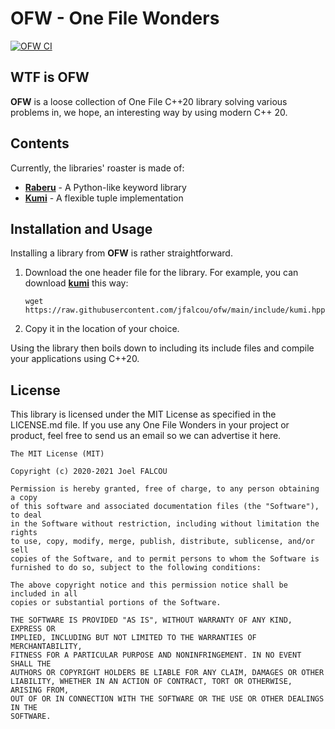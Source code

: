 # OFW - One File Wonders

[![OFW CI](https://github.com/jfalcou/ofw/actions/workflows/main.yml/badge.svg?branch=main)](https://github.com/jfalcou/ofw/actions/workflows/main.yml)

## WTF is OFW

**OFW** is a loose collection of One File C++20 library solving various problems in, we hope, an interesting way by using modern C++ 20.

## Contents
Currently, the libraries' roaster is made of:

* [**Raberu**](https://github.com/jfalcou/ofw/wiki/RABERU) - A Python-like keyword library
* [**Kumi**](kumi.html) - A flexible tuple implementation

## Installation and Usage
Installing a library from **OFW** is rather straightforward.

  1. Download the one header file for the library. For example, you can download
     [**kumi**](kumi.md.html) this way:
     ```
     wget https://raw.githubusercontent.com/jfalcou/ofw/main/include/kumi.hpp
     ```

  2. Copy it in the location of your choice.

Using the library then boils down to including its include files and compile your applications using C++20.

## License
This library is licensed under the MIT License as specified in the LICENSE.md file.
If you use any One File Wonders in your project or product, feel free to send us
an email so we can advertise it here.

~~~~~~~~~~~~~~~~~~~~~~~~~~~~~~~~~~~~~~~~~~~~~~~~
The MIT License (MIT)

Copyright (c) 2020-2021 Joel FALCOU

Permission is hereby granted, free of charge, to any person obtaining a copy
of this software and associated documentation files (the "Software"), to deal
in the Software without restriction, including without limitation the rights
to use, copy, modify, merge, publish, distribute, sublicense, and/or sell
copies of the Software, and to permit persons to whom the Software is
furnished to do so, subject to the following conditions:

The above copyright notice and this permission notice shall be included in all
copies or substantial portions of the Software.

THE SOFTWARE IS PROVIDED "AS IS", WITHOUT WARRANTY OF ANY KIND, EXPRESS OR
IMPLIED, INCLUDING BUT NOT LIMITED TO THE WARRANTIES OF MERCHANTABILITY,
FITNESS FOR A PARTICULAR PURPOSE AND NONINFRINGEMENT. IN NO EVENT SHALL THE
AUTHORS OR COPYRIGHT HOLDERS BE LIABLE FOR ANY CLAIM, DAMAGES OR OTHER
LIABILITY, WHETHER IN AN ACTION OF CONTRACT, TORT OR OTHERWISE, ARISING FROM,
OUT OF OR IN CONNECTION WITH THE SOFTWARE OR THE USE OR OTHER DEALINGS IN THE
SOFTWARE.
~~~~~~~~~~~~~~~~~~~~~~~~~~~~~~~~~~~~~~~~~~~~~~~~
